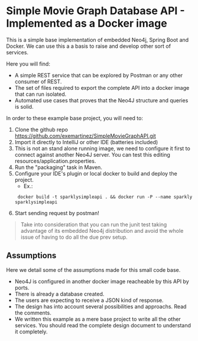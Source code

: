 # Simple Movie Graph Database API - Implemented as a Docker image
This is a simple base implementation of embedded Neo4j, Spring Boot and Docker.
We can use this a a basis to raise and develop other sort of services.

Here you will find:
* A simple REST service that can be explored by Postman or any other consumer of REST.
* The set of files required to export the complete API into a docker image that can run isolated.
* Automated use cases that proves that the Neo4J structure and queries is solid.

In order to these example base project, you will need to:

1. Clone the github repo https://github.com/exemartinez/SimpleMovieGraphAPI.git
2. Import it directly to IntelliJ or other IDE (batteries included)
3. This is not an stand alone running image, we need to configure it first to connect
against another Neo4J server. You can test this editing resources/application.properties.
4. Run the "packaging" task in Maven.
5. Configure your IDE's plugin or local docker to build and deploy the project.
    * Ex.:
    ```
     docker build -t sparklysimpleapi . && docker run -P --name sparkly sparklysimpleapi
     ```
6. Start sending request by postman!

> Take into consideration that you can run the junit test taking advantage of its embedded Neo4j distribution and avoid the whole issue of having to do all the due prev setup.
   
## Assumptions

Here we detail some of the assumptions made for this small code base.

* Neo4J is configured in another docker image reacheable by this API by ports.
* There is already a database created.
* The users are expecting to receive a JSON kind of response.
* The design has into account several possibilities and approachs. Read the comments.
* We written this example as a mere base project to write all the other services. You should read the complete design document to understand it completely.



 
